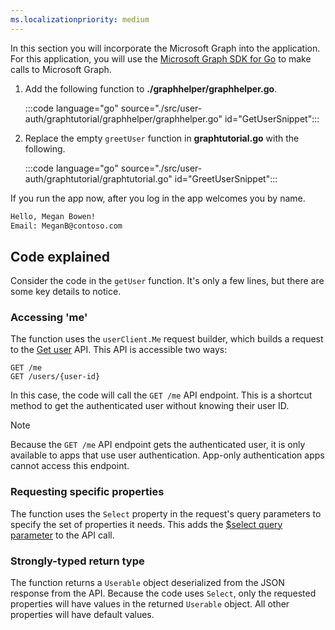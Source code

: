 ```yaml
---
ms.localizationpriority: medium
---
```


<!-- markdownlint-disable MD041 -->

In this section you will incorporate the Microsoft Graph into the application. For this application, you will use the [Microsoft Graph SDK for Go](https://github.com/microsoftgraph/msgraph-sdk-go) to make calls to Microsoft Graph.

1. Add the following function to **./graphhelper/graphhelper.go**.

    :::code language="go" source="./src/user-auth/graphtutorial/graphhelper/graphhelper.go" id="GetUserSnippet":::

1. Replace the empty `greetUser` function in **graphtutorial.go** with the following.

    :::code language="go" source="./src/user-auth/graphtutorial/graphtutorial.go" id="GreetUserSnippet":::

If you run the app now, after you log in the app welcomes you by name.

```bash
Hello, Megan Bowen!
Email: MeganB@contoso.com
```

## Code explained

Consider the code in the `getUser` function. It's only a few lines, but there are some key details to notice.

### Accessing 'me'

The function uses the `userClient.Me` request builder, which builds a request to the [Get user](/graph/api/user-get) API. This API is accessible two ways:

```http
GET /me
GET /users/{user-id}
```

In this case, the code will call the `GET /me` API endpoint. This is a shortcut method to get the authenticated user without knowing their user ID.

> [!NOTE]
> Because the `GET /me` API endpoint gets the authenticated user, it is only available to apps that use user authentication. App-only authentication apps cannot access this endpoint.

### Requesting specific properties

The function uses the `Select` property in the request's query parameters to specify the set of properties it needs. This adds the [$select query parameter](/graph/query-parameters#select-parameter) to the API call.

### Strongly-typed return type

The function returns a `Userable` object deserialized from the JSON response from the API. Because the code uses `Select`, only the requested properties will have values in the returned `Userable` object. All other properties will have default values.
